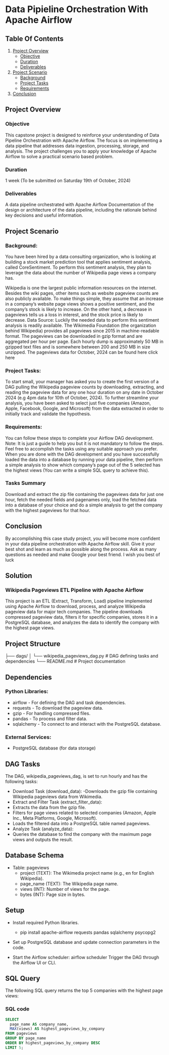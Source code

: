 # Data Pipieline Orchestration With Apache Airflow

## Table Of Contents
1. [Project Overview](#Project-Overview)
   * [Objective](#Objective)
   * [Duration](#duration)
   * [Deliverables](#Deliverables)
2. [Project Scenario](#Project-Scenario)
   * [Background](#Background)
   * [Project Tasks](#Project-Tasks)
   * [Requirements](#Requirements)
3. [Conclusion](#Conclusion)

## Project Overview
### Objective
This capstone project is designed to reinforce your understanding of Data Pipeline Orchestration with Apache Airflow. The focus is on implementing a data pipeline that addresses data ingestion, processing, storage, and analysis. The project challenges you to apply your knowledge of Apache Airflow to solve a practical scenario based problem.

### Duration
1 week (To be submitted on Saturday 19th of October, 2024)

### Deliverables
A data pipeline orchestrated with Apache Airflow
Documentation of the design or architecture of the data pipeline, including the rationale behind key decisions and useful information.

## Project Scenario
### Background:
You have been hired by a data consulting organization, who is looking at building a stock market prediction tool that applies sentiment analysis, called CoreSentiment. To perform this sentiment analysis, they plan to leverage the data about the number of Wikipedia page views a company has.

Wikipedia is one the largest public information resources on the internet. Besides the wiki pages, other items such as website pageview counts are also publicly available. To make things simple, they assume that an increase in a company’s website page views shows a positive sentiment, and the company’s stock is likely to increase. On the other hand, a decrease in pageviews tells us a loss in interest, and the stock price is likely to decrease. Data Source: Luckily the needed data to perform this sentiment analysis is readily available. The Wikimedia Foundation (the organization behind Wikipedia) provides all pageviews since 2015 in machine-readable format. The pageviews can be downloaded in gzip format and are aggregated per hour per page. Each hourly dump is approximately 50 MB in gzipped text files and is somewhere between 200 and 250 MB in size unzipped. The pageviews data for October, 2024 can be found here click here

### Project Tasks:
To start small, your manager has asked you to create the first version of a DAG pulling the Wikipedia pageview counts by downloading, extracting, and reading the pageview data for any one hour duration on any date in October 2024 (e.g 4pm data for 10th of October, 2024). To further streamline your analysis, you have been asked to select just five companies (Amazon, Apple, Facebook, Google, and Microsoft) from the data extracted in order to initially track and validate the hypothesis.

### Requirements:
You can follow these steps to complete your Airflow DAG development. Note: It is just a guide to help you but it is not mandatory to follow the steps. Feel free to accomplish the tasks using any suitable approach you prefer. When you are done with the DAG development and you have successfully loaded the data into a database by running your data pipeline, then perform a simple analysis to show which company’s page out of the 5 selected has the highest views (You can write a simple SQL query to achieve this).

### Tasks Summary
Download and extract the zip file containing the pageviews data for just one hour, fetch the needed fields and pagenames only, load the fetched data into a database of your choice and do a simple analysis to get the company with the highest pageviews for that hour.

## Conclusion
By accomplishing this case study project, you will become more confident in your data pipeline orchestration with Apache Airflow skill. Give it your best shot and learn as much as possible along the process. Ask as many questions as needed and make Google your best friend. I wish you best of luck

## Solution
### Wikipedia Pageviews ETL Pipeline with Apache Airflow
This project is an ETL (Extract, Transform, Load) pipeline implemented using Apache Airflow to download, process, and analyze Wikipedia pageview data for major tech companies. The pipeline downloads compressed pageview data, filters it for specific companies, stores it in a PostgreSQL database, and analyzes the data to identify the company with the highest page views.

## Project Structure
├── dags/
│   └── wikipedia_pageviews_dag.py   # DAG defining tasks and dependencies
└── README.md                        # Project documentation

## Dependencies
### Python Libraries:

- airflow - For defining the DAG and task dependencies.
- requests - To download the pageview data.
- gzip - For handling compressed files.
- pandas - To process and filter data.
- sqlalchemy - To connect to and interact with the PostgreSQL database.

### External Services:
- PostgreSQL database (for data storage)

## DAG Tasks
The DAG, wikipedia_pageviews_dag, is set to run hourly and has the following tasks:

- Download Task (download_data):
  -Downloads the gzip file containing Wikipedia pageviews data from Wikimedia.
- Extract and Filter Task (extract_filter_data):
 - Extracts the data from the gzip file.
 - Filters for page views related to selected companies (Amazon, Apple Inc., Meta Platforms, Google, Microsoft).
 - Loads the filtered data into a PostgreSQL table named pageviews.
- Analyze Task (analyze_data): 
 - Queries the database to find the company with the maximum page views and outputs the result.

## Database Schema
- Table: pageviews
  - project (TEXT): The Wikimedia project name (e.g., en for English Wikipedia).
  - page_name (TEXT): The Wikipedia page name.
  - views (INT): Number of views for the page.
  - bytes (INT): Page size in bytes.

## Setup
- Install required Python libraries.
  - pip install apache-airflow requests pandas sqlalchemy psycopg2
-  Set up PostgreSQL database and update connection parameters in the code.

- Start the Airflow scheduler:
airflow scheduler
Trigger the DAG through the Airflow UI or CLI.

## SQL Query
The following SQL query returns the top 5 companies with the highest page views:

### SQL code
```sql
SELECT
  page_name AS company_name,
  MAX(views) AS highest_pageviews_by_company
FROM pageviews
GROUP BY page_name
ORDER BY highest_pageviews_by_company DESC
LIMIT 5;
```


